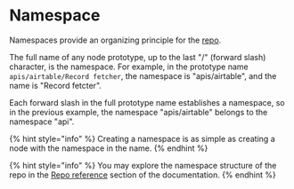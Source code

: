 # Namespace

Namespaces provide an organizing principle for the [repo](repo.md).

The full name of any node prototype, up to the last "/" (forward slash) character, is the namespace. For example, in the prototype name `apis/airtable/Record fetcher`, the namespace is "apis/airtable", and the name is "Record fetcter".

Each forward slash in the full prototype name establishes a namespace, so in the previous example, the namespace "apis/airtable" belongs to the namespace "api".

{% hint style="info" %}
Creating a namespace is as simple as creating a node with the namespace in the name.
{% endhint %}

{% hint style="info" %}
You may explore the namespace structure of the repo in the [Repo reference](http://localhost:5000/o/jqy4x7TrVn5hgjCsanfM/s/OmQPjVtTIrv8THOJrdC8/ "mention") section of the documentation.
{% endhint %}
